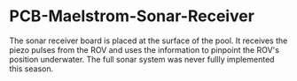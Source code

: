 # PCB-Maelstrom-Sonar-Receiver

The sonar receiver board is placed at the surface of the pool. It receives the piezo pulses from the ROV and uses the information to pinpoint the ROV's position underwater. The full sonar system was never fullly implemented this season.